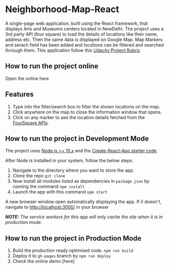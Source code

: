 # Neighborhood-Map-React
A single-page web application, built using the React framework, that displays Arts and Museums centers located in NewDelhi. 
The project uses a 3rd party API (four square) to load the details of locations like their name, address etc.
Then the same data is displayed on Google Map. Map Markers and serach field has been added and locations can be filtered
and searched thriough them.
This application follow this [Udacity Project Rubric](https://review.udacity.com/#!/rubrics/1351/view)

## How to run the project online
Open the online here

## Features

1. Type into the filter/search box to filter the shown locations on the map.
3. Click anywhere on the map to close the information window that opens.
4. Click on any marker to see the location details fetched from the [FourSquare APIs](https://developer.foursquare.com/).

## How to run the project in Development Mode
The project uses [Node.js >= 10.x](https://nodejs.org/en/) and the [Create-React-App starter code](https://github.com/facebookincubator/create-react-app).

After Node is installed in your system, follow the below steps.

1. Navigate to the directory where you want to store the app.
2. Clone the repo `git clone `
3. Now install all modules listed as dependencies in `package.json` by running the command `npm install`
4. Launch the app with this command `npm start`

A new browser window open automatically displaying the app.  If it doesn't, navigate to [http://localhost:3000/](http://localhost:3000/) in your browser

***NOTE:*** *The service workers for this app will only cache the site when it is in production mode.*

## How to run the project in Production Mode

1. Build the production ready optimised code. `npm run build`
2. Deploy it to `gh-pages` branch by `npm run deploy`
3. Check the online demo [here]